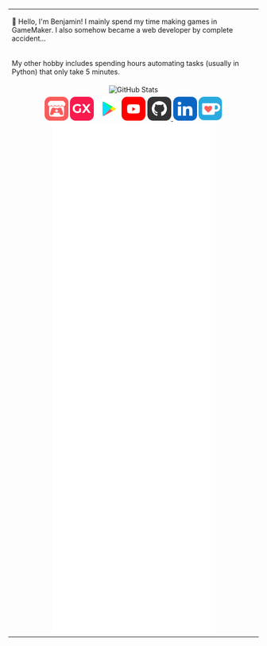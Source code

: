 <table>
<tr>
    <td>
        <p>👋 Hello, I'm Benjamin! I mainly spend my time making games in GameMaker. I also somehow became a web developer by complete accident...</p>
    </td>
</tr>
<tr>
    <td>
        <p>My other hobby includes spending hours automating tasks (usually in Python) that only take 5 minutes.</p>
    </td>
</tr>
<tr>
    <td align="center">
        <img src="https://github-readme-stats.vercel.app/api?username=benjaminhalko&show_icons=true&theme=github_dark&hide_border=true" alt="GitHub Stats">
    </td>
</tr>
<tr>
    <td align="center">
        <a href="https://benjamin-halko.itch.io/"><img src="assets/Itch-io.svg" alt="itch.io" height="48px"></a>
        <a href="https://gx.games/studios/001cf107-345b-4227-b45e-d54580fe019c/"><img src="assets/GXGames.svg" alt="GX Games" height="48px"></a>
        <a href="https://play.google.com/store/apps/dev?id=6021828409391936642"><img src="assets/GooglePlay.svg" alt="Google Play" height="48px"></a>
        <a href="https://www.youtube.com/BenjaminHalko"><img src="assets/YouTube.svg" alt="YouTube" height="48px"></a>
        <a href="https://github.com/BenjaminHalko"><img src="assets/GitHub.svg" alt="GitHub" height="48px">
        <a href="https://linkedin.com/in/BenjaminHalko/"><img src="assets/LinkedIn.svg" alt="LinkedIn" height="48px"></a>
        <a href="https://ko-fi.com/BenjaminHalko"><img src="assets/KoFi.svg" alt="KoFi" height="48px"></a>
    </td>
</tr>
<tr>
    <td align="center">
        <img src="https://github.com/BenjaminHalko/BenjaminHalko/raw/main/github-metrics.svg" alt="Metrics">
    </td>
</tr>
</table>
